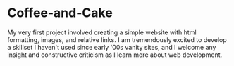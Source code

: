 # Coffee-and-Cake
My very first project involved creating a simple website with html formatting, images, and relative links.
I am tremendously excited to develop a skillset I haven't used since early '00s vanity sites, and I welcome any insight and constructive criticism as I learn more about web development.
